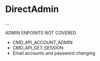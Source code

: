 # DirectAdmin

...

ADMIN ENPOINTS NOT COVERED

- CMD_API_ACCOUNT_ADMIN
- CMD_API_GET_SESSION
- Email accounts and password changing